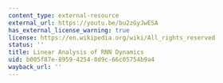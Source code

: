 ```yaml
---
content_type: external-resource
external_url: https://youtu.be/bu2zGyJwESA
has_external_license_warning: true
license: https://en.wikipedia.org/wiki/All_rights_reserved
status: ''
title: Linear Analysis of RNN Dynamics
uid: b005f87e-8959-4254-8d9c-66c05754b9a4
wayback_url: ''
---
```

